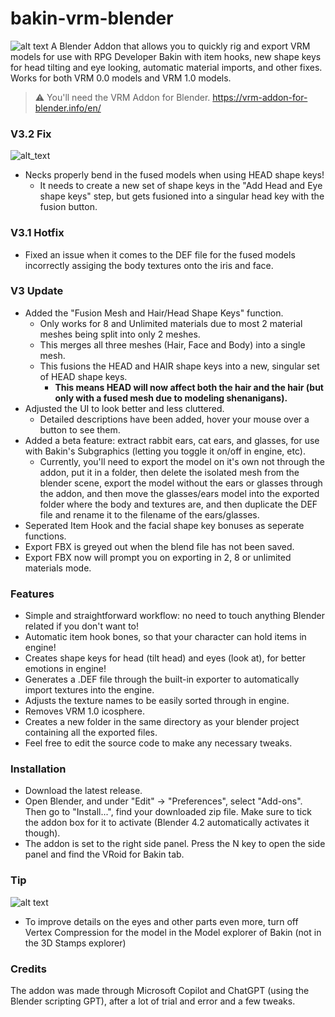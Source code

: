 # bakin-vrm-blender
![alt text](https://i.imgur.com/T6TnJll.png)
A Blender Addon that allows you to quickly rig and export VRM models for use with RPG Developer Bakin with item hooks, new shape keys for head tilting and eye looking, automatic material imports, and other fixes.
Works for both VRM 0.0 models and VRM 1.0 models.

>⚠️ You'll need the VRM Addon for Blender. https://vrm-addon-for-blender.info/en/
>

### V3.2 Fix
![alt_text](https://i.postimg.cc/bvvdH5XY/Capture-d-cran-2024-07-27-100949.png)
- Necks properly bend in the fused models when using HEAD shape keys!
  - It needs to create a new set of shape keys in the "Add Head and Eye shape keys" step, but gets fusioned into a singular head key with the fusion button.

### V3.1 Hotfix
- Fixed an issue when it comes to the DEF file for the fused models incorrectly assiging the body textures onto the iris and face.

### V3 Update
- Added the "Fusion Mesh and Hair/Head Shape Keys" function.
  - Only works for 8 and Unlimited materials due to most 2 material meshes being split into only 2 meshes.
  - This merges all three meshes (Hair, Face and Body) into a single mesh.
  - This fusions the HEAD and HAIR shape keys into a new, singular set of HEAD shape keys.
    - **This means HEAD will now affect both the hair and the hair (but only with a fused mesh due to modeling shenanigans).**
- Adjusted the UI to look better and less cluttered.
  - Detailed descriptions have been added, hover your mouse over a button to see them.
- Added a beta feature: extract rabbit ears, cat ears, and glasses, for use with Bakin's Subgraphics (letting you toggle it on/off in engine, etc).
  - Currently, you'll need to export the model on it's own not through the addon, put it in a folder, then delete the isolated mesh from the blender scene, export the model without the ears or glasses through the addon, and then move the glasses/ears model into the exported folder where the body and textures are, and then duplicate the DEF file and rename it to the filename of the ears/glasses.
- Seperated Item Hook and the facial shape key bonuses as seperate functions.
- Export FBX is greyed out when the blend file has not been saved.
- Export FBX now will prompt you on exporting in 2, 8 or unlimited materials mode.

### Features
- Simple and straightforward workflow: no need to touch anything Blender related if you don't want to!
- Automatic item hook bones, so that your character can hold items in engine!
- Creates shape keys for head (tilt head) and eyes (look at), for better emotions in engine!
- Generates a .DEF file through the built-in exporter to automatically import textures into the engine.
- Adjusts the texture names to be easily sorted through in engine.
- Removes VRM 1.0 icosphere.
- Creates a new folder in the same directory as your blender project containing all the exported files.
- Feel free to edit the source code to make any necessary tweaks.

### Installation
- Download the latest release.
- Open Blender, and under "Edit" -> "Preferences", select "Add-ons". Then go to "Install...", find your downloaded zip file. Make sure to tick the addon box for it to activate (Blender 4.2 automatically activates it though).
- The addon is set to the right side panel. Press the N key to open the side panel and find the VRoid for Bakin tab.

### Tip
![alt text](https://i.imgur.com/XAvD2cv.png)
- To improve details on the eyes and other parts even more, turn off Vertex Compression for the model in the Model explorer of Bakin (not in the 3D Stamps explorer)

### Credits
The addon was made through Microsoft Copilot and ChatGPT (using the Blender scripting GPT), after a lot of trial and error and a few tweaks.
